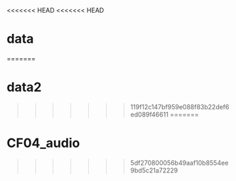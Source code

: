 <<<<<<< HEAD
<<<<<<< HEAD
# data 
=======
# data2 
>>>>>>> 119f12c147bf959e088f83b22def6ed089f46611
=======
# CF04_audio
>>>>>>> 5df270800056b49aaf10b8554ee9bd5c21a72229
